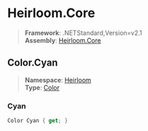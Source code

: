 # Heirloom.Core

> **Framework**: .NETStandard,Version=v2.1  
> **Assembly**: [Heirloom.Core][0]  

## Color.Cyan

> **Namespace**: [Heirloom][0]  
> **Type**: [Color][1]  

### Cyan

```cs
Color Cyan { get; }
```

[0]: ../Heirloom.Core.md
[1]: Heirloom.Color.md
